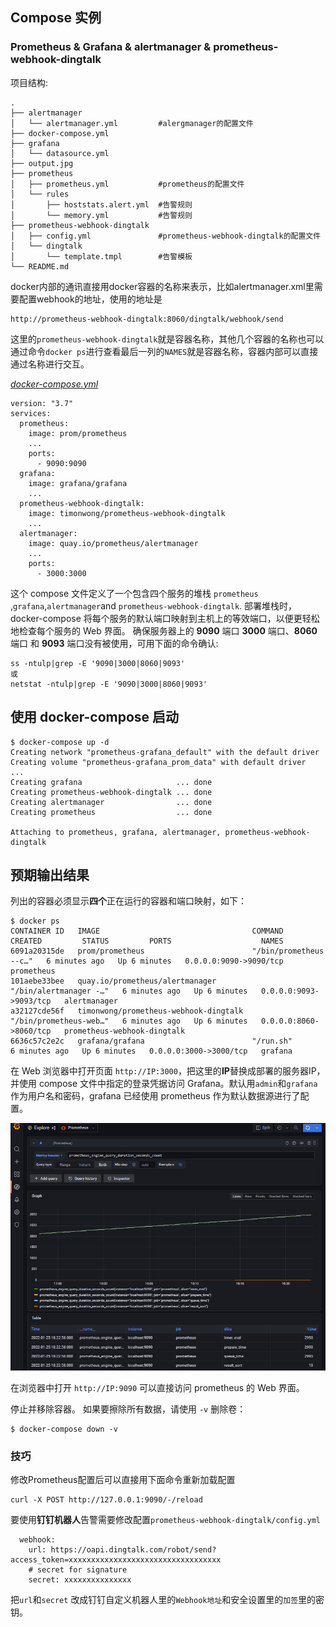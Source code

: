 ## Compose 实例
### Prometheus & Grafana & alertmanager & prometheus-webhook-dingtalk

项目结构:
```
.
├── alertmanager
│   └── alertmanager.yml         #alergmanager的配置文件
├── docker-compose.yml
├── grafana
│   └── datasource.yml
├── output.jpg
├── prometheus
│   ├── prometheus.yml           #prometheus的配置文件
│   └── rules
│       ├── hoststats.alert.yml  #告警规则
│       └── memory.yml           #告警规则
├── prometheus-webhook-dingtalk
│   ├── config.yml               #prometheus-webhook-dingtalk的配置文件
│   └── dingtalk
│       └── template.tmpl        #告警模板
└── README.md

```

docker内部的通讯直接用docker容器的名称来表示，比如alertmanager.xml里需要配置webhook的地址，使用的地址是

```
http://prometheus-webhook-dingtalk:8060/dingtalk/webhook/send
```

这里的`prometheus-webhook-dingtalk`就是容器名称，其他几个容器的名称也可以通过命令`docker ps`进行查看最后一列的`NAMES`就是容器名称，容器内部可以直接通过名称进行交互。

[_docker-compose.yml_](docker-compose.yml)

```
version: "3.7"
services:
  prometheus:
    image: prom/prometheus
    ...
    ports:
      - 9090:9090
  grafana:
    image: grafana/grafana
    ...
  prometheus-webhook-dingtalk:
    image: timonwong/prometheus-webhook-dingtalk
    ...
  alertmanager:
    image: quay.io/prometheus/alertmanager
    ...
    ports:
      - 3000:3000
```
这个 compose 文件定义了一个包含四个服务的堆栈 `prometheus` ,`grafana`,`alertmanager`and `prometheus-webhook-dingtalk`.
部署堆栈时，docker-compose 将每个服务的默认端口映射到主机上的等效端口，以便更轻松地检查每个服务的 Web 界面。
确保服务器上的 **9090** 端口 **3000** 端口、**8060** 端口 和 **9093** 端口没有被使用，可用下面的命令确认:

```
ss -ntulp|grep -E '9090|3000|8060|9093'
或
netstat -ntulp|grep -E '9090|3000|8060|9093'
```



## 使用 docker-compose 启动

```
$ docker-compose up -d
Creating network "prometheus-grafana_default" with the default driver
Creating volume "prometheus-grafana_prom_data" with default driver
...
Creating grafana                     ... done
Creating prometheus-webhook-dingtalk ... done
Creating alertmanager                ... done
Creating prometheus                  ... done

Attaching to prometheus, grafana, alertmanager, prometheus-webhook-dingtalk

```

## 预期输出结果

列出的容器必须显示**四个**正在运行的容器和端口映射，如下：

```
$ docker ps
CONTAINER ID   IMAGE                                  COMMAND                  CREATED         STATUS         PORTS                    NAMES
6091a20315de   prom/prometheus                        "/bin/prometheus --c…"   6 minutes ago   Up 6 minutes   0.0.0.0:9090->9090/tcp   prometheus
101aebe33bee   quay.io/prometheus/alertmanager        "/bin/alertmanager -…"   6 minutes ago   Up 6 minutes   0.0.0.0:9093->9093/tcp   alertmanager
a32127cde56f   timonwong/prometheus-webhook-dingtalk  "/bin/prometheus-web…"   6 minutes ago   Up 6 minutes   0.0.0.0:8060->8060/tcp   prometheus-webhook-dingtalk
6636c57c2e2c   grafana/grafana                        "/run.sh"                6 minutes ago   Up 6 minutes   0.0.0.0:3000->3000/tcp   grafana
```

在 Web 浏览器中打开页面 `http://IP:3000`，把这里的**IP**替换成部署的服务器IP，并使用 compose 文件中指定的登录凭据访问 Grafana。默认用`admin`和`grafana`作为用户名和密码，grafana 已经使用 prometheus 作为默认数据源进行了配置。

![page](output.jpg)

在浏览器中打开 `http://IP:9090` 可以直接访问 prometheus 的 Web 界面。

停止并移除容器。 如果要擦除所有数据，请使用 `-v` 删除卷：
```
$ docker-compose down -v
```



### 技巧

修改Prometheus配置后可以直接用下面命令重新加载配置

```
curl -X POST http://127.0.0.1:9090/-/reload
```



要使用**钉钉机器人**告警需要修改配置`prometheus-webhook-dingtalk/config.yml`

```
  webhook:
    url: https://oapi.dingtalk.com/robot/send?access_token=xxxxxxxxxxxxxxxxxxxxxxxxxxxxxxxxxx
    # secret for signature
    secret: xxxxxxxxxxxxxxx
```

把`url`和`secret` 改成钉钉自定义机器人里的`Webhook地址`和安全设置里的`加签`里的密钥。
